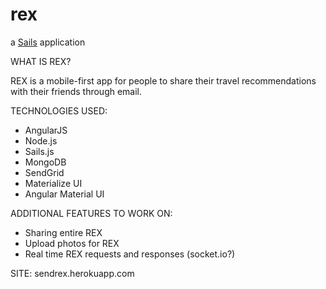 # rex

a [Sails](http://sailsjs.org) application

WHAT IS REX?

REX is a mobile-first app for people to share their travel recommendations with their friends through email. 

TECHNOLOGIES USED:

- AngularJS
- Node.js
- Sails.js
- MongoDB
- SendGrid
- Materialize UI
- Angular Material UI

ADDITIONAL FEATURES TO WORK ON:

- Sharing entire REX
- Upload photos for REX
- Real time REX requests and responses (socket.io?)


SITE: sendrex.herokuapp.com




